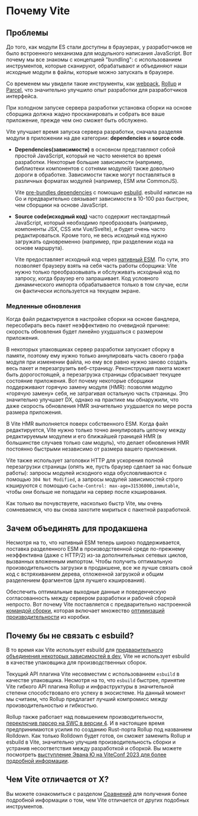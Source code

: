 # Почему Vite

## Проблемы

До того, как модули ES стали доступны в браузерах, у разработчиков не было встроенного механизма для модульного написания JavaScript. Вот почему мы все знакомы с концепцией "bundling": с использованием инструментов, которые сканируют, обрабатывают и объединяют наши исходные модули в файлы, которые можно запускать в браузере.

Со временем мы увидели такие инструменты, как [webpack](https://webpack.js.org/), [Rollup](https://rollupjs.org) и [Parcel](https://parceljs.org/), что значительно улучшило опыт разработки для разработчиков интерфейса.

При холодном запуске сервера разработки установка сборки на основе сборщика должна жадно просканировать и собрать все ваше приложение, прежде чем оно сможет быть обслужено.

Vite улучшает время запуска сервера разработки, сначала разделяя модули в приложении на две категории: **dependencies** и **source code**.

- **Dependencies(зависимости)** в основном представляют собой простой JavaScript, который не часто меняется во время разработки. Некоторые большие зависимости (например, библиотеки компонентов с сотнями модулей) также довольно дороги в обработке. Зависимости также могут поставляться в различных форматах модулей (например, ESM или CommonJS).

  Vite [pre-bundles dependencies](./dep-pre-bundling) с помощью [esbuild](https://esbuild.github.io/). esbuild написан на Go и предварительно связывает зависимости в 10-100 раз быстрее, чем сборщики на основе JavaScript.

- **Source code(исходный код)** часто содержит нестандартный JavaScript, который необходимо преобразовать (например, компоненты JSX, CSS или Vue/Svelte), и будет очень часто редактироваться. Кроме того, не весь исходный код нужно загружать одновременно (например, при разделении кода на основе маршрута).

  Vite предоставляет исходный код через [нативный ESM](https://developer.mozilla.org/en-US/docs/Web/JavaScript/Guide/Modules). По сути, это позволяет браузеру взять на себя часть работы сборщика: Vite нужно только преобразовывать и обслуживать исходный код по запросу, когда браузер его запрашивает. Код условного динамического импорта обрабатывается только в том случае, если он фактически используется на текущем экране.

<script setup>
import bundlerSvg from '../images/bundler.svg?raw'
import esmSvg from '../images/esm.svg?raw'
</script>
<svg-image :svg="bundlerSvg" />
<svg-image :svg="esmSvg" />

### Медленные обновления

Когда файл редактируется в настройке сборки на основе бандлера, пересобирать весь пакет неэффективно по очевидной причине: скорость обновления будет линейно ухудшаться с размером приложения.

В некоторых упаковщиках сервер разработки запускает сборку в памяти, поэтому ему нужно только аннулировать часть своего графа модуля при изменении файла, но ему все равно нужно заново создать весь пакет и перезагрузить веб-страницу. Реконструкция пакета может быть дорогостоящей, а перезагрузка страницы сбрасывает текущее состояние приложения. Вот почему некоторые сборщики поддерживают горячую замену модуля (HMR): позволяя модулю «горячую замену» себя, не затрагивая остальную часть страницы. Это значительно улучшает DX, однако на практике мы обнаружили, что даже скорость обновления HMR значительно ухудшается по мере роста размера приложения.

В Vite HMR выполняется поверх собственного ESM. Когда файл редактируется, Vite нужно только точно аннулировать цепочку между редактируемым модулем и его ближайшей границей HMR (в большинстве случаев только сам модуль), что делает обновления HMR постоянно быстрыми независимо от размера вашего приложения.

Vite также использует заголовки HTTP для ускорения полной перезагрузки страницы (опять же, пусть браузер сделает за нас больше работы): запросы модулей исходного кода обусловливаются с помощью `304 Not Modified`, а запросы модулей зависимостей строго кэшируются с помощью `Cache-Control: max-age=31536000,immutable`, чтобы они больше не попадали на сервер после кэширования.

Как только вы почувствуете, насколько быстр Vite, мы очень сомневаемся, что вы снова захотите мириться с пакетной разработкой.

## Зачем объединять для продакшена

Несмотря на то, что нативный ESM теперь широко поддерживается, поставка разделенного ESM в производственной среде по-прежнему неэффективна (даже с HTTP/2) из-за дополнительных сетевых циклов, вызванных вложенным импортом. Чтобы получить оптимальную производительность загрузки в продакшене, все же лучше связать свой код с встряхиванием дерева, отложенной загрузкой и общим разделением фрагментов (для лучшего кэширования).

Обеспечить оптимальные выходные данные и поведенческую согласованность между сервером разработки и рабочей сборкой непросто. Вот почему Vite поставляется с предварительно настроенной [командой сборки](./build), которая включает множество [оптимизаций производительности](./features#build-optimizations) из коробки.

## Почему бы не связать с esbuild?

В то время как Vite использует esbuild для [предварительного объединения некоторых зависимостей в dev](./dep-pre-bundling.md), Vite не использует esbuild в качестве упаковщика для производственных сборок.

Текущий API плагина Vite несовместим с использованием `esbuild` в качестве упаковщика. Несмотря на то, что `esbuild` быстрее, принятие Vite гибкого API плагина Rollup и инфраструктуры в значительной степени способствовало его успеху в экосистеме. На данный момент мы считаем, что Rollup предлагает лучший компромисс между производительностью и гибкостью.

Rollup также работает над повышением производительности, [переключив парсер на SWC в версии 4](https://github.com/rollup/rollup/pull/5073). И в настоящее время предпринимаются усилия по созданию Rust-порта Rollup под названием Rolldown. Как только Rolldown будет готов, он сможет заменить Rollup и esbuild в Vite, значительно улучшив производительность сборки и устранив несоответствия между разработкой и сборкой. Вы можете посмотреть [выступление Эвана Ю на ViteConf 2023 для более подробной информации](https://youtu.be/hrdwQHoAp0M).

## Чем Vite отличается от X?

Вы можете ознакомиться с разделом [Сравнений](./comparisons) для получения более подробной информации о том, чем Vite отличается от других подобных инструментов.
